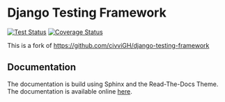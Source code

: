 # Django Testing Framework

[![Test Status](https://github.com/albertziegenhagel/django-testing-framework/workflows/Django%20CI/badge.svg?branch=master)](https://github.com/albertziegenhagel/django-testing-framework/actions?query=workflow%3A%22Django%20CI%22 "Tests Status")
[![Coverage Status](https://coveralls.io/repos/github/albertziegenhagel/django-testing-framework/badge.svg?branch=master)](https://coveralls.io/github/albertziegenhagel/django-testing-framework?branch=master)

This is a fork of https://github.com/civviGH/django-testing-framework

## Documentation

The documentation is build using Sphinx and the Read-The-Docs Theme. The documentation is available online [here](https://albertziegenhagel.github.io/django-testing-framework/).
